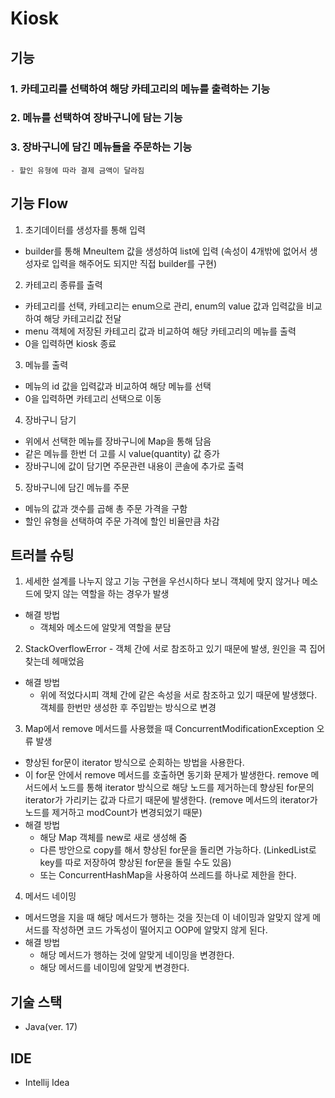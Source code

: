 # Kiosk

## 기능
### 1. 카테고리를 선택하여 해당 카테고리의 메뉴를 출력하는 기능
### 2. 메뉴를 선택하여 장바구니에 담는 기능
### 3. 장바구니에 담긴 메뉴들을 주문하는 기능
    - 할인 유형에 따라 결제 금액이 달라짐
  
## 기능 Flow
1. 초기데이터를 생성자를 통해 입력
- builder를 통해 MneuItem 값을 생성하여 list에 입력 (속성이 4개밖에 없어서 생성자로 입력을 해주어도 되지만 직접 builder를 구현)  
2. 카테고리 종류를 출력
- 카테고리를 선택, 카테고리는 enum으로 관리, enum의 value 값과 입력값을 비교하여 해당 카테고리값 전달
- menu 객체에 저장된 카테고리 값과 비교하여 해당 카테고리의 메뉴를 출력
- 0을 입력하면 kiosk 종료
3. 메뉴를 출력
- 메뉴의 id 값을 입력값과 비교하여 해당 메뉴를 선택
- 0을 입력하면 카테고리 선택으로 이동
4. 장바구니 담기
- 위에서 선택한 메뉴를 장바구니에 Map을 통해 담음
- 같은 메뉴를 한번 더 고를 시 value(quantity) 값 증가
- 장바구니에 값이 담기면 주문관련 내용이 콘솔에 추가로 출력
5. 장바구니에 담긴 메뉴를 주문
- 메뉴의 값과 갯수를 곱해 총 주문 가격을 구함
- 할인 유형을 선택하여 주문 가격에 할인 비율만큼 차감

## 트러블 슈팅
1. 세세한 설계를 나누지 않고 기능 구현을 우선시하다 보니 객체에 맞지 않거나 메소드에 맞지 않는 역할을 하는 경우가 발생
- 해결 방법
  - 객체와 메소드에 알맞게 역할을 분담
2. StackOverflowError - 객체 간에 서로 참조하고 있기 때문에 발생, 원인을 콕 집어 찾는데 헤매었음
- 해결 방법
  - 위에 적었다시피 객체 간에 같은 속성을 서로 참조하고 있기 때문에 발생했다. 객체를 한번만 생성한 후 주입받는 방식으로 변경
3. Map에서 remove 메서드를 사용했을 때 ConcurrentModificationException 오류 발생
- 향상된 for문이 iterator 방식으로 순회하는 방법을 사용한다.
- 이 for문 안에서 remove 메서드를 호출하면 동기화 문제가 발생한다. remove 메서드에서 노드를 통해 iterator 방식으로 해당 노드를 제거하는데 향상된 for문의 iterator가 가리키는 값과 다르기 때문에 발생한다. (remove 메서드의 iterator가 노드를 제거하고 modCount가 변경되었기 때문)
- 해결 방법
    - 해당 Map 객체를 new로 새로 생성해 줌
    - 다른 방안으로 copy를 해서 향상된 for문을 돌리면 가능하다. (LinkedList로 key를 따로 저장하여 향상된 for문을 돌릴 수도 있음)
    - 또는 ConcurrentHashMap을 사용하여 쓰레드를 하나로 제한을 한다.
4. 메서드 네이밍
- 메서드명을 지을 때 해당 메서드가 행하는 것을 짓는데 이 네이밍과 알맞지 않게 메서드를 작성하면 코드 가독성이 떨어지고 OOP에 알맞지 않게 된다.
- 해결 방법
    - 해당 메서드가 행하는 것에 알맞게 네이밍을 변경한다.
    - 해당 메서드를 네이밍에 알맞게 변경한다.

 ## 기술 스택
 - Java(ver. 17)

## IDE
- Intellij Idea
